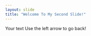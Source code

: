 ```yaml
---
layout: slide
title: "Welcome To My Second Slide!"
---
```

Your text
Use the left arrow to go back!
